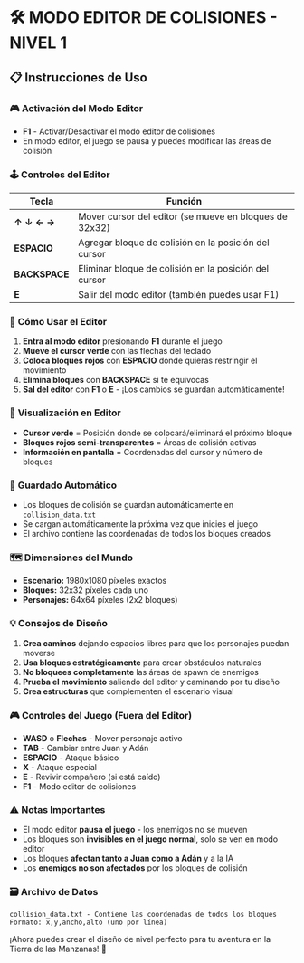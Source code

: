 # 🛠️ MODO EDITOR DE COLISIONES - NIVEL 1

## 📋 **Instrucciones de Uso**

### 🎮 **Activación del Modo Editor**
- **F1** - Activar/Desactivar el modo editor de colisiones
- En modo editor, el juego se pausa y puedes modificar las áreas de colisión

### 🕹️ **Controles del Editor**

| Tecla | Función |
|-------|---------|
| **↑ ↓ ← →** | Mover cursor del editor (se mueve en bloques de 32x32) |
| **ESPACIO** | Agregar bloque de colisión en la posición del cursor |
| **BACKSPACE** | Eliminar bloque de colisión en la posición del cursor |
| **E** | Salir del modo editor (también puedes usar F1) |

### 🎯 **Cómo Usar el Editor**

1. **Entra al modo editor** presionando **F1** durante el juego
2. **Mueve el cursor verde** con las flechas del teclado
3. **Coloca bloques rojos** con **ESPACIO** donde quieras restringir el movimiento
4. **Elimina bloques** con **BACKSPACE** si te equivocas
5. **Sal del editor** con **F1** o **E** - ¡Los cambios se guardan automáticamente!

### 🔴 **Visualización en Editor**
- **Cursor verde** = Posición donde se colocará/eliminará el próximo bloque
- **Bloques rojos semi-transparentes** = Áreas de colisión activas
- **Información en pantalla** = Coordenadas del cursor y número de bloques

### 💾 **Guardado Automático**
- Los bloques de colisión se guardan automáticamente en `collision_data.txt`
- Se cargan automáticamente la próxima vez que inicies el juego
- El archivo contiene las coordenadas de todos los bloques creados

### 🗺️ **Dimensiones del Mundo**
- **Escenario:** 1980x1080 píxeles exactos
- **Bloques:** 32x32 píxeles cada uno
- **Personajes:** 64x64 píxeles (2x2 bloques)

### 💡 **Consejos de Diseño**

1. **Crea caminos** dejando espacios libres para que los personajes puedan moverse
2. **Usa bloques estratégicamente** para crear obstáculos naturales
3. **No bloquees completamente** las áreas de spawn de enemigos
4. **Prueba el movimiento** saliendo del editor y caminando por tu diseño
5. **Crea estructuras** que complementen el escenario visual

### 🎮 **Controles del Juego (Fuera del Editor)**
- **WASD** o **Flechas** - Mover personaje activo
- **TAB** - Cambiar entre Juan y Adán
- **ESPACIO** - Ataque básico
- **X** - Ataque especial
- **E** - Revivir compañero (si está caído)
- **F1** - Modo editor de colisiones

### ⚠️ **Notas Importantes**
- El modo editor **pausa el juego** - los enemigos no se mueven
- Los bloques son **invisibles en el juego normal**, solo se ven en modo editor
- Los bloques **afectan tanto a Juan como a Adán** y a la IA
- Los **enemigos no son afectados** por los bloques de colisión

### 🗃️ **Archivo de Datos**
```
collision_data.txt - Contiene las coordenadas de todos los bloques
Formato: x,y,ancho,alto (uno por línea)
```

¡Ahora puedes crear el diseño de nivel perfecto para tu aventura en la Tierra de las Manzanas! 🍎